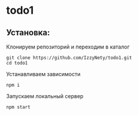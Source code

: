 ﻿# todo1
 ## Установка:
 Клонируем репозиторий и переходим в каталог
```
git clone https://github.com/IzzyNety/todo1.git
cd todo1
```
Устанавливаем зависимости
```
npm i
```
Запускаем локальный сервер
```
npm start
```
